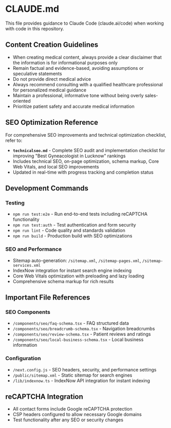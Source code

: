 # CLAUDE.md

This file provides guidance to Claude Code (claude.ai/code) when working with code in this repository.

## Content Creation Guidelines

- When creating medical content, always provide a clear disclaimer that the information is for informational purposes only
- Remain factual and evidence-based, avoiding assumptions or speculative statements
- Do not provide direct medical advice
- Always recommend consulting with a qualified healthcare professional for personalized medical guidance
- Maintain a professional, informative tone without being overly sales-oriented
- Prioritize patient safety and accurate medical information

## SEO Optimization Reference

For comprehensive SEO improvements and technical optimization checklist, refer to:
- **`technicalseo.md`** - Complete SEO audit and implementation checklist for improving "Best Gyneacologist in Lucknow" rankings
- Includes technical SEO, on-page optimization, schema markup, Core Web Vitals, and local SEO improvements
- Updated in real-time with progress tracking and completion status

## Development Commands

### Testing
- `npm run test:e2e` - Run end-to-end tests including reCAPTCHA functionality
- `npm run test:auth` - Test authentication and form security
- `npm run lint` - Code quality and standards validation
- `npm run build` - Production build with SEO optimizations

### SEO and Performance
- Sitemap auto-generation: `/sitemap.xml`, `/sitemap-pages.xml`, `/sitemap-services.xml`
- IndexNow integration for instant search engine indexing
- Core Web Vitals optimization with preloading and lazy loading
- Comprehensive schema markup for rich results

## Important File References

### SEO Components
- `/components/seo/faq-schema.tsx` - FAQ structured data
- `/components/seo/breadcrumb-schema.tsx` - Navigation breadcrumbs
- `/components/seo/review-schema.tsx` - Patient reviews and ratings
- `/components/seo/local-business-schema.tsx` - Local business information

### Configuration
- `/next.config.js` - SEO headers, security, and performance settings
- `/public/sitemap.xml` - Static sitemap for search engines
- `/lib/indexnow.ts` - IndexNow API integration for instant indexing

## reCAPTCHA Integration
- All contact forms include Google reCAPTCHA protection
- CSP headers configured to allow necessary Google domains
- Test functionality after any SEO or security changes